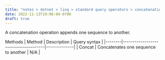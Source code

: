 ```yaml
---
title: "notes > dotnet > linq > standard query operators > concatenation"
date: 2022-11-13T19:06:04-0700
draft: true
---
```

A concatenation operation appends one sequence to another.

Methods
| Method | Description                          | Query syntax |
|--------|--------------------------------------|--------------|
| Concat | Concatenates one sequence to another | N/A          |